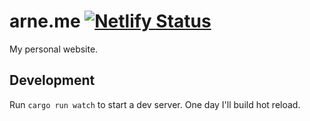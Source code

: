 # arne.me [![Netlify Status](https://api.netlify.com/api/v1/badges/2485cf2e-e6a6-4a0f-b412-a929e0d3a379/deploy-status)](https://app.netlify.com/sites/arne-me/deploys)

My personal website.

## Development

Run `cargo run watch` to start a dev server.
One day I'll build hot reload.
